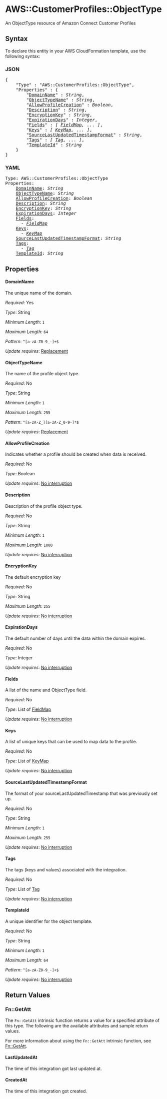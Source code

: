 # AWS::CustomerProfiles::ObjectType

An ObjectType resource of Amazon Connect Customer Profiles

## Syntax

To declare this entity in your AWS CloudFormation template, use the following syntax:

### JSON

<pre>
{
    "Type" : "AWS::CustomerProfiles::ObjectType",
    "Properties" : {
        "<a href="#domainname" title="DomainName">DomainName</a>" : <i>String</i>,
        "<a href="#objecttypename" title="ObjectTypeName">ObjectTypeName</a>" : <i>String</i>,
        "<a href="#allowprofilecreation" title="AllowProfileCreation">AllowProfileCreation</a>" : <i>Boolean</i>,
        "<a href="#description" title="Description">Description</a>" : <i>String</i>,
        "<a href="#encryptionkey" title="EncryptionKey">EncryptionKey</a>" : <i>String</i>,
        "<a href="#expirationdays" title="ExpirationDays">ExpirationDays</a>" : <i>Integer</i>,
        "<a href="#fields" title="Fields">Fields</a>" : <i>[ <a href="fieldmap.md">FieldMap</a>, ... ]</i>,
        "<a href="#keys" title="Keys">Keys</a>" : <i>[ <a href="keymap.md">KeyMap</a>, ... ]</i>,
        "<a href="#sourcelastupdatedtimestampformat" title="SourceLastUpdatedTimestampFormat">SourceLastUpdatedTimestampFormat</a>" : <i>String</i>,
        "<a href="#tags" title="Tags">Tags</a>" : <i>[ <a href="tag.md">Tag</a>, ... ]</i>,
        "<a href="#templateid" title="TemplateId">TemplateId</a>" : <i>String</i>
    }
}
</pre>

### YAML

<pre>
Type: AWS::CustomerProfiles::ObjectType
Properties:
    <a href="#domainname" title="DomainName">DomainName</a>: <i>String</i>
    <a href="#objecttypename" title="ObjectTypeName">ObjectTypeName</a>: <i>String</i>
    <a href="#allowprofilecreation" title="AllowProfileCreation">AllowProfileCreation</a>: <i>Boolean</i>
    <a href="#description" title="Description">Description</a>: <i>String</i>
    <a href="#encryptionkey" title="EncryptionKey">EncryptionKey</a>: <i>String</i>
    <a href="#expirationdays" title="ExpirationDays">ExpirationDays</a>: <i>Integer</i>
    <a href="#fields" title="Fields">Fields</a>: <i>
      - <a href="fieldmap.md">FieldMap</a></i>
    <a href="#keys" title="Keys">Keys</a>: <i>
      - <a href="keymap.md">KeyMap</a></i>
    <a href="#sourcelastupdatedtimestampformat" title="SourceLastUpdatedTimestampFormat">SourceLastUpdatedTimestampFormat</a>: <i>String</i>
    <a href="#tags" title="Tags">Tags</a>: <i>
      - <a href="tag.md">Tag</a></i>
    <a href="#templateid" title="TemplateId">TemplateId</a>: <i>String</i>
</pre>

## Properties

#### DomainName

The unique name of the domain.

_Required_: Yes

_Type_: String

_Minimum Length_: <code>1</code>

_Maximum Length_: <code>64</code>

_Pattern_: <code>^[a-zA-Z0-9_-]+$</code>

_Update requires_: [Replacement](https://docs.aws.amazon.com/AWSCloudFormation/latest/UserGuide/using-cfn-updating-stacks-update-behaviors.html#update-replacement)

#### ObjectTypeName

The name of the profile object type.

_Required_: No

_Type_: String

_Minimum Length_: <code>1</code>

_Maximum Length_: <code>255</code>

_Pattern_: <code>^[a-zA-Z_][a-zA-Z_0-9-]*$</code>

_Update requires_: [Replacement](https://docs.aws.amazon.com/AWSCloudFormation/latest/UserGuide/using-cfn-updating-stacks-update-behaviors.html#update-replacement)

#### AllowProfileCreation

Indicates whether a profile should be created when data is received.

_Required_: No

_Type_: Boolean

_Update requires_: [No interruption](https://docs.aws.amazon.com/AWSCloudFormation/latest/UserGuide/using-cfn-updating-stacks-update-behaviors.html#update-no-interrupt)

#### Description

Description of the profile object type.

_Required_: No

_Type_: String

_Minimum Length_: <code>1</code>

_Maximum Length_: <code>1000</code>

_Update requires_: [No interruption](https://docs.aws.amazon.com/AWSCloudFormation/latest/UserGuide/using-cfn-updating-stacks-update-behaviors.html#update-no-interrupt)

#### EncryptionKey

The default encryption key

_Required_: No

_Type_: String

_Maximum Length_: <code>255</code>

_Update requires_: [No interruption](https://docs.aws.amazon.com/AWSCloudFormation/latest/UserGuide/using-cfn-updating-stacks-update-behaviors.html#update-no-interrupt)

#### ExpirationDays

The default number of days until the data within the domain expires.

_Required_: No

_Type_: Integer

_Update requires_: [No interruption](https://docs.aws.amazon.com/AWSCloudFormation/latest/UserGuide/using-cfn-updating-stacks-update-behaviors.html#update-no-interrupt)

#### Fields

A list of the name and ObjectType field.

_Required_: No

_Type_: List of <a href="fieldmap.md">FieldMap</a>

_Update requires_: [No interruption](https://docs.aws.amazon.com/AWSCloudFormation/latest/UserGuide/using-cfn-updating-stacks-update-behaviors.html#update-no-interrupt)

#### Keys

A list of unique keys that can be used to map data to the profile.

_Required_: No

_Type_: List of <a href="keymap.md">KeyMap</a>

_Update requires_: [No interruption](https://docs.aws.amazon.com/AWSCloudFormation/latest/UserGuide/using-cfn-updating-stacks-update-behaviors.html#update-no-interrupt)

#### SourceLastUpdatedTimestampFormat

The format of your sourceLastUpdatedTimestamp that was previously set up.

_Required_: No

_Type_: String

_Minimum Length_: <code>1</code>

_Maximum Length_: <code>255</code>

_Update requires_: [No interruption](https://docs.aws.amazon.com/AWSCloudFormation/latest/UserGuide/using-cfn-updating-stacks-update-behaviors.html#update-no-interrupt)

#### Tags

The tags (keys and values) associated with the integration.

_Required_: No

_Type_: List of <a href="tag.md">Tag</a>

_Update requires_: [No interruption](https://docs.aws.amazon.com/AWSCloudFormation/latest/UserGuide/using-cfn-updating-stacks-update-behaviors.html#update-no-interrupt)

#### TemplateId

A unique identifier for the object template.

_Required_: No

_Type_: String

_Minimum Length_: <code>1</code>

_Maximum Length_: <code>64</code>

_Pattern_: <code>^[a-zA-Z0-9_-]+$</code>

_Update requires_: [No interruption](https://docs.aws.amazon.com/AWSCloudFormation/latest/UserGuide/using-cfn-updating-stacks-update-behaviors.html#update-no-interrupt)

## Return Values

### Fn::GetAtt

The `Fn::GetAtt` intrinsic function returns a value for a specified attribute of this type. The following are the available attributes and sample return values.

For more information about using the `Fn::GetAtt` intrinsic function, see [Fn::GetAtt](https://docs.aws.amazon.com/AWSCloudFormation/latest/UserGuide/intrinsic-function-reference-getatt.html).

#### LastUpdatedAt

The time of this integration got last updated at.

#### CreatedAt

The time of this integration got created.

